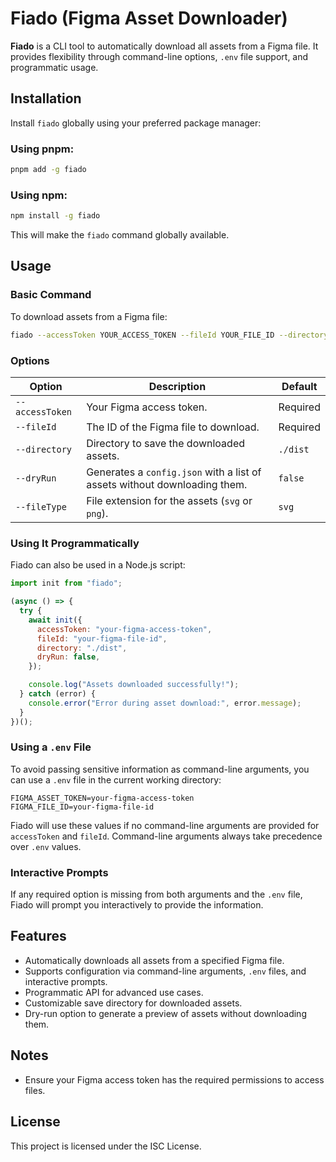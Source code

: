 # Fiado (Figma Asset Downloader)

**Fiado** is a CLI tool to automatically download all assets from a Figma file. It provides flexibility through command-line options, `.env` file support, and programmatic usage.

## Installation

Install `fiado` globally using your preferred package manager:

### Using pnpm:

```bash
pnpm add -g fiado
```

### Using npm:

```bash
npm install -g fiado
```

This will make the `fiado` command globally available.

## Usage

### Basic Command

To download assets from a Figma file:

```bash
fiado --accessToken YOUR_ACCESS_TOKEN --fileId YOUR_FILE_ID --directory ./assets
```

### Options

| Option          | Description                                                               | Default  |
| --------------- | ------------------------------------------------------------------------- | -------- |
| `--accessToken` | Your Figma access token.                                                  | Required |
| `--fileId`      | The ID of the Figma file to download.                                     | Required |
| `--directory`   | Directory to save the downloaded assets.                                  | `./dist` |
| `--dryRun`      | Generates a `config.json` with a list of assets without downloading them. | `false`  |
| `--fileType`    | File extension for the assets (`svg` or `png`).                           | `svg`    |

### Using It Programmatically

Fiado can also be used in a Node.js script:

```js
import init from "fiado";

(async () => {
  try {
    await init({
      accessToken: "your-figma-access-token",
      fileId: "your-figma-file-id",
      directory: "./dist",
      dryRun: false,
    });

    console.log("Assets downloaded successfully!");
  } catch (error) {
    console.error("Error during asset download:", error.message);
  }
})();
```

### Using a `.env` File

To avoid passing sensitive information as command-line arguments, you can use a `.env` file in the current working directory:

```env
FIGMA_ASSET_TOKEN=your-figma-access-token
FIGMA_FILE_ID=your-figma-file-id
```

Fiado will use these values if no command-line arguments are provided for `accessToken` and `fileId`. Command-line arguments always take precedence over `.env` values.

### Interactive Prompts

If any required option is missing from both arguments and the `.env` file, Fiado will prompt you interactively to provide the information.

## Features

- Automatically downloads all assets from a specified Figma file.
- Supports configuration via command-line arguments, `.env` files, and interactive prompts.
- Programmatic API for advanced use cases.
- Customizable save directory for downloaded assets.
- Dry-run option to generate a preview of assets without downloading them.

## Notes

- Ensure your Figma access token has the required permissions to access files.

## License

This project is licensed under the ISC License.
